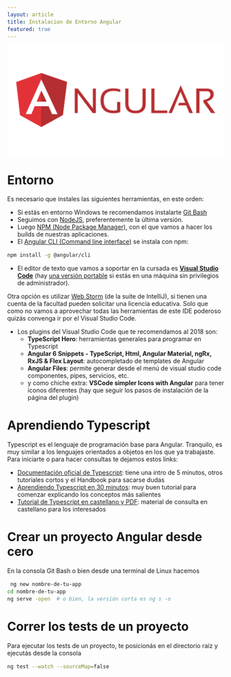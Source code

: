 ```yaml
---
layout: article
title: Instalacion de Entorno Angular
featured: true
---
```


![angular](/img/languages/angular.png)

# Entorno

Es necesario que instales las siguientes herramientas, en este orden:

- Si estás en entorno Windows te recomendamos instalarte [Git Bash](https://gitforwindows.org/)
- Seguimos con [NodeJS](https://nodejs.org/en/), preferentemente la última versión.
- Luego [NPM (Node Package Manager)](https://www.npmjs.com/), con el que vamos a hacer los builds de nuestras aplicaciones.
- El [Angular CLI (Command line interface)](https://github.com/angular/angular-cli/blob/master/packages/angular/cli/README.md) se instala con npm:

```bash
npm install -g @angular/cli
```

- El editor de texto que vamos a soportar en la cursada es [**Visual Studio Code**](https://code.visualstudio.com/) (hay [una versión portable](https://sourceforge.net/projects/vscode-portable/) si estás en una máquina sin privilegios de administrador). 

Otra opción es utilizar [Web Storm](https://www.jetbrains.com/webstorm/) (de la suite de IntelliJ), si tienen una cuenta de la facultad pueden solicitar una licencia educativa. Solo que como no vamos a aprovechar todas las herramientas de este IDE poderoso quizás convenga ir por el Visual Studio Code.

- Los plugins del Visual Studio Code que te recomendamos al 2018 son:
  - **TypeScript Hero**: herramientas generales para programar en Typescript
  - **Angular 6 Snippets - TypeScript, Html, Angular Material, ngRx, RxJS & Flex Layout**: autocompletado de templates de Angular
  - **Angular Files**: permite generar desde el menú de visual studio code componentes, pipes, servicios, etc.
  - y como chiche extra: **VSCode simpler Icons with Angular** para tener íconos diferentes (hay que seguir los pasos de instalación de la página del plugin)

# Aprendiendo Typescript

Typescript es el lenguaje de programación base para Angular. Tranquilo, es muy similar a los lenguajes orientados a objetos en los que ya trabajaste. Para iniciarte o para hacer consultas te dejamos estos links:

- [Documentación oficial de Typescript](https://www.typescriptlang.org/docs/home.html): tiene una intro de 5 minutos, otros tutoriales cortos y el Handbook para sacarse dudas
- [Aprendiendo Typescript en 30 minutos](https://tutorialzine.com/2016/07/learn-typescript-in-30-minutes): muy buen tutorial para comenzar explicando los conceptos más salientes
- [Tutorial de Typescript en castellano y PDF](https://www.gitbook.com/download/pdf/book/khru/typescript): material de consulta en castellano para los interesados

# Crear un proyecto Angular desde cero

En la consola Git Bash o bien desde una terminal de Linux hacemos

```bash
 ng new nombre-de-tu-app
cd nombre-de-tu-app
ng serve -open  # o bien, la versión corta es ng s -o
```

# Correr los tests de un proyecto

Para ejecutar los tests de un proyecto, te posicionás en el directorio raíz y ejecutás desde la consola

```bash
ng test --watch --sourceMap=false
```
